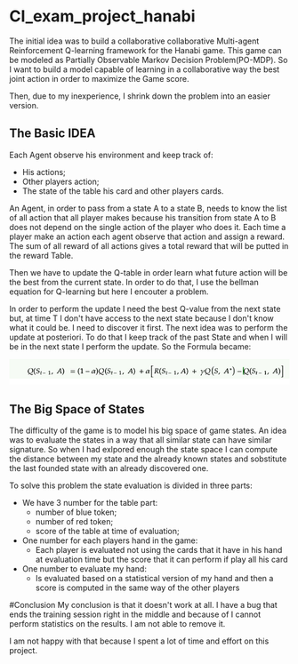 # CI_exam_project_hanabi
The initial idea was to build a collaborative collaborative Multi-agent Reinforcement Q-learning framework for the Hanabi game.
This game can be modeled as Partially Observable Markov Decision Problem(PO-MDP). So I want to build a model capable of learning in a collaborative way the best joint action in order to maximize the Game score.

Then, due to my inexperience, I shrink down the problem into an easier version. 

## The Basic IDEA

Each Agent observe his environment and keep track of: 
- His actions;
- Other players action;
- The state of the table his card and other players cards.

An Agent, in order to pass from a state A to a state B, needs to know the list of all action that all player makes because his transition from state A to B does not depend on the single action of the player who does it.
Each time a player make an action each agent observe that action and assign a reward. The sum of all reward of all actions gives a total reward that will be putted in the reward Table.

Then we have to update the Q-table in order learn what future action will be the best from the current state.
In order to do that, I use the bellman equation for Q-learning but here I encouter a problem.

In order to perform the update I need the best Q-value from the next state but, at time T I don't have access to the next state because I don't know what it could be. I need to discover it first.
The next idea was to perform the update at posteriori. To do that I keep track of the past State and when I will be in the next state I perform the update. So the Formula became:

![Bellman Equation](./hanabi/images/bellman_equation.jpg)

## The Big Space of States
The difficulty of the game is to model his big space of game states.
An idea was to evaluate the states in a way that all similar state can have similar signature. So when I had exlpored enough the state space I can compute the distance between my state and the already known states and sobstitute the last founded state with an already discovered one.

To solve this problem the state evaluation is divided in three parts:
- We have 3 number for the table part:
  - number of blue token;
  - number of red token;
  - score of the table at time of evaluation;
- One number for each players hand in the game:
  - Each player is evaluated not using the cards that it have in his hand at evaluation time but the score that it can perform if play all his card
- One number to evaluate my hand:
  - Is evaluated based on a statistical version of my hand and then a score is computed in the same way of the other players


#Conclusion
My conclusion is that it doesn't work at all. I have a bug that ends the training session right in the middle and because of I cannot perform statistics on the results. I am not able to remove it.

I am not happy with that because I spent a lot of time and effort on this project.
